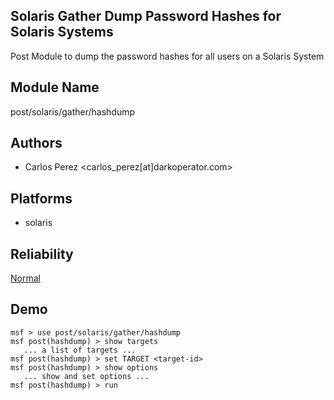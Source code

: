 ## Solaris Gather Dump Password Hashes for Solaris Systems

Post Module to dump the password hashes for all users on a 
Solaris System


## Module Name
post/solaris/gather/hashdump

## Authors
* Carlos Perez <carlos_perez[at]darkoperator.com>





## Platforms
* solaris

## Reliability
[Normal](https://github.com/rapid7/metasploit-framework/wiki/Exploit-Ranking)

## Demo

```
msf > use post/solaris/gather/hashdump
msf post(hashdump) > show targets
   ... a list of targets ...
msf post(hashdump) > set TARGET <target-id>
msf post(hashdump) > show options
   ... show and set options ...
msf post(hashdump) > run
```
    
    